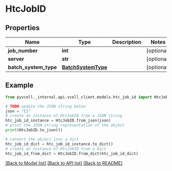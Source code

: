 # HtcJobID

## Properties

| Name                  | Type                                      | Description | Notes      |
| --------------------- | ----------------------------------------- | ----------- | ---------- |
| **job_number**        | **int**                                   |             | [optional] |
| **server**            | **str**                                   |             | [optional] |
| **batch_system_type** | [**BatchSystemType**](BatchSystemType.md) |             | [optional] |

## Example

```python
from pyvcell._internal.api.vcell_client.models.htc_job_id import HtcJobID

# TODO update the JSON string below
json = "{}"
# create an instance of HtcJobID from a JSON string
htc_job_id_instance = HtcJobID.from_json(json)
# print the JSON string representation of the object
print(HtcJobID.to_json())

# convert the object into a dict
htc_job_id_dict = htc_job_id_instance.to_dict()
# create an instance of HtcJobID from a dict
htc_job_id_from_dict = HtcJobID.from_dict(htc_job_id_dict)
```

[[Back to Model list]](../README.md#documentation-for-models) [[Back to API list]](../README.md#documentation-for-api-endpoints) [[Back to README]](../README.md)
